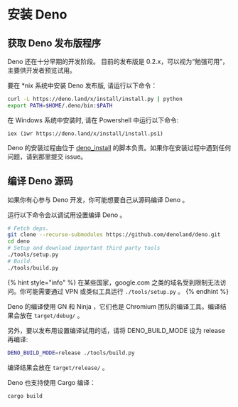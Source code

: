 # 安装 Deno

## 获取 Deno 发布版程序

Deno 还在十分早期的开发阶段。 目前的发布版是 0.2.x，可以视为“勉强可用”，主要供开发者预览试用。 

要在 \*nix 系统中安装 Deno 发布版, 请运行以下命令：

```bash
curl -L https://deno.land/x/install/install.py | python
export PATH=$HOME/.deno/bin:$PATH
```

在 Windows 系统中安装时, 请在 Powershell 中运行以下命令:

```text
iex (iwr https://deno.land/x/install/install.ps1)
```

Deno 的安装过程由位于 [deno\_install](https://github.com/denoland/deno_install) 的脚本负责。如果你在安装过程中遇到任何问题，请到那里提交 issue。

## 编译 Deno 源码

如果你有心参与 Deno 开发，你可能想要自己从源码编译 Deno 。

运行以下命令会以调试用设置编译 Deno 。

```bash
# Fetch deps.
git clone --recurse-submodules https://github.com/denoland/deno.git
cd deno
# Setup and download important third party tools
./tools/setup.py
# Build.
./tools/build.py
```

{% hint style="info" %}
在某些国家，google.com 之类的域名受到限制无法访问。你可能需要通过 VPN 或类似工具运行 `./tools/setup.py` 。
{% endhint %}

Deno 的编译使用 GN 和 Ninja ，它们也是 Chromium 团队的编译工具。编译结果会放在 `target/debug/` 。

另外，要以发布用设置编译试用的话，请将 DENO\_BUILD\_MODE 设为 release 再编译:

```bash
DENO_BUILD_MODE=release ./tools/build.py
```

编译结果会放在 `target/release/` 。

Deno 也支持使用 Cargo 编译：

```bash
cargo build
```

